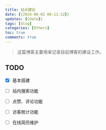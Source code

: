 ```yaml
---
title: 站点建设
date: {{2024-06-02 06:11:12}}
updates: {{date}}
tags: [blog]
categories: [Others]
toc: true
comments: true
---
```


> 这篇博客主要用来记录目前博客的建设工作。

## TODO

- [x] 基本搭建

- [ ] 站内搜索功能
- [ ] 点赞、评论功能
- [ ] 访客统计功能
- [ ] 在线简历维护